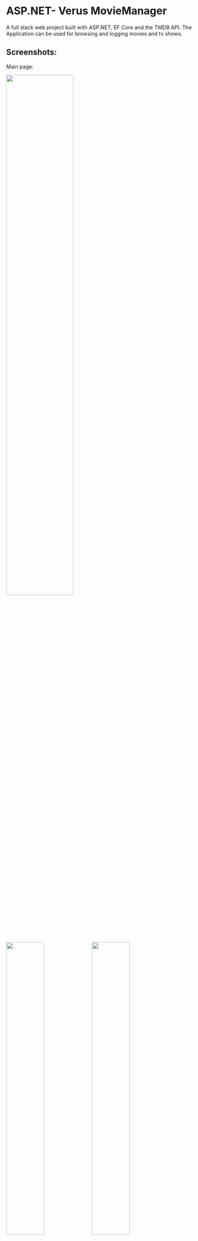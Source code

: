 # ASP.NET- Verus MovieManager
A full stack web project built with ASP.NET, EF Core and the TMDB API. 
The Application can be used for browsing and logging movies and tv shows. 

## Screenshots: 

Main page:

<img src="https://raw.githubusercontent.com/ivaaak/ASP.NET-MovieManager/master/design/mainMenu.png" width="60%"></img> 
<img src="https://raw.githubusercontent.com/ivaaak/ASP.NET-MovieManager/master/design/mainMenuBottom.png" width="45%"></img> 
<img src="https://raw.githubusercontent.com/ivaaak/ASP.NET-MovieManager/master/design/mainMenuNavbar.png" width="45%"></img> 

Login / Register / Logout:

<img src="https://raw.githubusercontent.com/ivaaak/ASP.NET-MovieManager/master/design/2.%20loginView.png" width="30%"></img> 
<img src="https://raw.githubusercontent.com/ivaaak/ASP.NET-MovieManager/master/design/2.%20register.png" width="30%"></img> 
<img src="https://raw.githubusercontent.com/ivaaak/ASP.NET-MovieManager/master/design/2.%20logout.png" width="30%"></img> 

Profile Page:

<img src="https://raw.githubusercontent.com/ivaaak/ASP.NET-MovieManager/master/design/profilePageNew.png" width="45%"></img> 
<img src="https://raw.githubusercontent.com/ivaaak/ASP.NET-MovieManager/master/design/profilePageNew2.png" width="45%"></img> 

Discover:

<img src="https://raw.githubusercontent.com/ivaaak/ASP.NET-MovieManager/master/design/3.%20discover.png" width="45%"></img> 
<img src="https://raw.githubusercontent.com/ivaaak/ASP.NET-MovieManager/master/design/discoverStart.png" width="45%"></img> 

Profile Statistics:

<img src="https://raw.githubusercontent.com/ivaaak/ASP.NET-MovieManager/master/design/profile.png" width="60%"></img> 

Playlist (grid/list):

<img src="https://raw.githubusercontent.com/ivaaak/ASP.NET-MovieManager/master/design/playlistGrid.png" width="45%"></img> 
<img src="https://raw.githubusercontent.com/ivaaak/ASP.NET-MovieManager/master/design/playlistList.png" width="45%"></img> 

Playlists /with QR Codes/:

<img src="https://raw.githubusercontent.com/ivaaak/ASP.NET-MovieManager/master/design/playlists.png" width="45%"></img> 
<img src="https://raw.githubusercontent.com/ivaaak/ASP.NET-MovieManager/master/design/playlistsQrCode.png" width="45%"></img> 

Trailer Partial Views / Modals

<img src="https://raw.githubusercontent.com/ivaaak/ASP.NET-MovieManager/master/design/trailerModal.png" width="45%"></img> 
<img src="https://raw.githubusercontent.com/ivaaak/ASP.NET-MovieManager/master/design/trailerModal2.png" width="45%"></img> 

Movie/Show page:

<img src="https://raw.githubusercontent.com/ivaaak/ASP.NET-MovieManager/master/design/movieCard.png" width="45%"></img> 
<img src="https://raw.githubusercontent.com/ivaaak/ASP.NET-MovieManager/master/design/movieCard2.png" width="45%"></img> 

<img src="https://raw.githubusercontent.com/ivaaak/ASP.NET-MovieManager/master/design/showCard.png" width="45%"></img> 
<img src="https://raw.githubusercontent.com/ivaaak/ASP.NET-MovieManager/master/design/4.%20show-movieCard.png" width="45%"></img> 

Actors page:

<img src="https://raw.githubusercontent.com/ivaaak/ASP.NET-MovieManager/master/design/actors.png" width="45%"></img> 
<img src="https://raw.githubusercontent.com/ivaaak/ASP.NET-MovieManager/master/design/actorsDetail.png" width="45%"></img> 

Search:

<img src="https://raw.githubusercontent.com/ivaaak/ASP.NET-MovieManager/master/design/4.%20search.png" width="45%"></img> 
<img src="https://raw.githubusercontent.com/ivaaak/ASP.NET-MovieManager/master/design/4.%20searchResults.png" width="45%"></img> 

Reviews/ User Reviews Page: 

<img src="https://raw.githubusercontent.com/ivaaak/ASP.NET-MovieManager/master/design/reviewPage.png" width="45%"></img> 
<img src="https://raw.githubusercontent.com/ivaaak/ASP.NET-MovieManager/master/design/reviews.png" width="45%"></img> 

Admin Area:

<img src="https://raw.githubusercontent.com/ivaaak/ASP.NET-MovieManager/master/design/admin.png" width="45%"></img> 
<img src="https://raw.githubusercontent.com/ivaaak/ASP.NET-MovieManager/master/design/admin%20users.png" width="45%"></img> 

<img src="https://raw.githubusercontent.com/ivaaak/ASP.NET-MovieManager/master/design/adminMovies.png" width="45%"></img> 
<img src="https://raw.githubusercontent.com/ivaaak/ASP.NET-MovieManager/master/design/adminPlaylists.png" width="45%"></img> 

ToastR notifications:

<img src="https://raw.githubusercontent.com/ivaaak/ASP.NET-MovieManager/master/design/toastCombined.png" width="40%"></img> 

## Features:

**Guests**
- Have access to the welcome page for guests and can register or log in.
- Can search for movies/shows/actors
- Can browse the discover section - popular/top rated/trending/newly released movies.

**Users**
- Can browse all sections like the guests.
- Can create custom playlists. 
- Can also make playlists public and generate QR Codes for each list.
- Can save movies/shows to a playlist(including a user-specific favorites list)
- Can save a list of favorite actors.
- Can rate and review movies.

**Admin**
- Can edit and delete playlists.
- Can edit and delete movies/shows.
- Can delete user accounts.

**Tests/Api**
- All services are tested
- Some controller routes are tested
- The API can return information about user playlists, users and movies/shows

**All data is pulled from the TMDB Api and only what is required is saved to the DB.**

## Built With:
- ASP.NET Core 6
- Entity Framework Core 6.0.9
- Microsoft SQL Server Express
- Docker
- TMDB API
- ASP.NET Identity System
- MVC Areas (Admin / User-Guest)
- Razor Pages + Partial Views
- Customized Log in and Register pages (scaffolded)
- Dependency Injection and IoC
- Data Validation, both Client-side, and Server-side
- Responsive Design (Custom CSS, Bootstrap and JS animations/transitions/DOM)
- Bootstrap 5
- Redis Caching
- Fluent Validation

(Libraries)
- TMDB Api Wrapper
- Toastr
- QRCoder 
- jQuery
- Swagger/Swashbuckle

(Testing)
- MyTested.AspNetCore.Mvc 
- Moq (incl inMemory DB)
- xunit and NUnit
- coverlet
- CodeCov


<img src="https://raw.githubusercontent.com/ivaaak/ASP.NET-MovieManager/master/design/testing2.png" width="60%"></img> 


🏅 SoftUni Web Advanced/ASP.NET - 104/105 pts (6.00)
